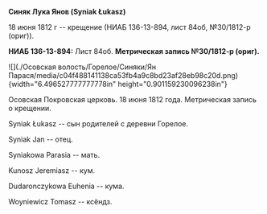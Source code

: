 **Синяк Лука Янов (Syniak Łukasz)**

18 июня 1812 г -- крещение (НИАБ 136-13-894, лист 84об, №30/1812-р
(ориг)).

**НИАБ 136-13-894:** Лист 84об. **Метрическая запись №30/1812-р
(ориг).**

![](./Осовская волость/Горелое/Синяки/Ян Парася/media/c04f488141138ca53fb4a9c8bd23af28eb98c20d.png){width="6.496527777777778in"
height="0.901159230096238in"}

Осовская Покровская церковь. 18 июня 1812 года. Метрическая запись о
крещении.

Syniak Łukasz -- сын родителей с деревни Горелое.

Syniak Jan -- отец.

Syniakowa Parasia -- мать.

Kunosz Jeremiasz -- кум.

Dudaronczykowa Euhenia -- кума.

Woyniewicz Tomasz -- ксёндз.
